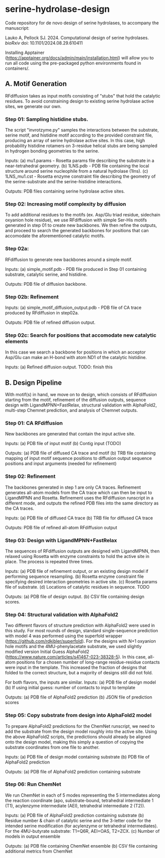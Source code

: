 # serine-hydrolase-design

Code repository for de novo design of serine hydrolases, to accompany the manuscript:

Lauko A, Pellock SJ. 2024. Computational design of serine hydrolases. *bioRxiv* doi: 10.1101/2024.08.29.610411

Installing Apptainer (https://apptainer.org/docs/admin/main/installation.html) will allow you to run all code using the pre-packaged python environments found in containers/.


## A. Motif Generation
RFdiffusion takes as input motifs consisting of "stubs" that hold the catalytic residues. To avoid constraining design to existing serine hydrolase active sites, we generate our own.

### Step 01: Sampling histidine stubs.

The script "invrotzyme.py" samples the interactions between the substrate, serine motif, and histidine motif according to the provided constraint file, producing an array of serine hydrolase active sites. In this case, high probability histidine rotamers on 3-residue helical stubs are being sampled in hydrogen bonding geometries to the serine.

Inputs:
(a) mu1.params - Rosetta params file describing the substrate in a near-tetrahedral geometry.
(b) 1LNS.pdb - PDB file containing the local structure around serine nucleophile from a natural hydrolase (1lns).
(c) 1LNS_mu1.cst - Rosetta enzyme constraint file describing the geometry of the serine-substrate and the serine-histidine interactions.

Outputs:
PDB files containing serine hydrolase active sites.

### Step 02: Increasing motif complexity by diffusion

To add additional residues to the motifs (ex. Asp/Glu triad residue, sidechain oxyanion hole residue), we use RFdiffusion with simple Ser-His motifs generated in step 01 to create new backbones. We then refine the outputs, and proceed to search the generated backbones for positions that can accomodate the aforementioned catalytic motifs.

### Step 02a:
RFdiffusion to generate new backbones around a simple motif.

Inputs:
(a) simple_motif.pdb - PDB file produced in Step 01 containing substrate, catalytic serine, and histidine.

Outputs:
PDB file of diffusion backbone.

### Step 02b: Refinement

Inputs:
(a) simple_motif_diffusion_output.pdb - PDB file of CA trace produced by RFdiffusion in step02a.

Outputs:
PDB file of refined diffusion output.

### Step 02c: Search for positions that accomodate new catalytic elements

In this case we search a backbone for positions in which an acceptor Asp/Glu can make an H-bond with atom ND1 of the catalytic histidine.

Inputs:
(a) Refined diffusion output.
TODO: finish this

## B. Design Pipeline

With motif(s) in hand, we move on to design, which consists of RFdiffusion starting from the motif, refinement of the diffusion outputs, sequence design with LigandMPNN+FastRelax, structural validation with AlphaFold2, multi-step Chemnet prediction, and analysis of Chemnet outputs.

### Step 01: CA RFdiffusion

New backbones are generated that contain the input active site.

Inputs:
(a) PDB file of input motif
(b) Contig input (TODO)

Outputs:
(a) PDB file of diffused CA trace and motif
(b) TRB file containing mapping of input motif sequence positions to diffusion output sequence positions and input arguments (needed for refinement)

### Step 02: Refinement

The backbones generated in step 1 are only CA traces. Refinement generates all-atom models from the CA trace which can then be input to LigandMPNN and Rosetta. Refinement uses the RFdiffusion runscript in a different mode, and outputs the refined PDB files into the same directory as the CA traces.

Inputs:
(a) PDB file of diffused CA trace
(b) TRB file for diffused CA trace

Outputs:
PDB file of refined all-atom RFdiffusion output

### Step 03: Design with LigandMPNN+FastRelax

The sequences of RFdiffusion outputs are designed with LigandMPNN, then relaxed using Rosetta with enzyme constraints to hold the active site in place. The process is repeated three times.

Inputs:
(a) PDB file of refinement output, or an existing design model if performing sequence resampling.
(b) Rosetta enzyme constraint file specifying desired interaction geometries in active site.
(c) Rosetta params file of substrate.
(d) Locations of catalytic residues in sequence.
TODO

Outputs:
(a) PDB file of design output.
(b) CSV file containing design scores.

### Step 04: Structural validation with AlphaFold2

Two different flavors of structure prediction with AlphaFold2 were used in this study. For most rounds of design, standard single-sequence prediction with model 4 was performed using the superfold wrapper (https://github.com/rdkibler/superfold). For the designs with N+1 oxyanion hole motifs and the 4MU-phenylacetate substrate, we used slightly modified version Initial Guess AlphaFold2 (https://www.nature.com/articles/s41467-023-38328-5). In this case, all-atom positions for a chosen number of long-range residue-residue contacts  were input in the template. This increased the fraction of designs that folded to the correct structure, but a majority of designs still did not fold.

For both flavors, the inputs are similar.
Inputs:
(a) PDB file of design model
(b) If using initial guess: number of contacts to input to template

Outputs:
(a) PDB file of AlphaFold2 prediction
(b) JSON file of prediction scores

### Step 05: Copy substrate from design into AlphaFold2 model

To prepare AlphaFold2 predictions for the ChemNet runscript, we need to add the substrate from the design model roughly into the active site. Using the above AlphaFold2 scripts, the predictions should already be aligned onto the design model, making this simply a question of copying the substrate coordinates from one file to another.

Inputs:
(a) PDB file of design model containing substrate
(b) PDB file of AlphaFold2 prediction

Outputs:
(a) PDB file of AlphaFold2 prediction containing substrate

### Step 06: Run ChemNet

We run ChemNet in each of 5 modes representing the 5 intermediates along the reaction coordinate (apo, substrate-bound, tetrahedral intermediate 1 (T1), acylenzyme intermediate (AEI), tetrahedral intermediate 2 (T2)).

Inputs:
(a) PDB file of AlphaFold2 prediction containing substrate
(b) Residue number & chain of catalytic serine and the 3-letter code for the intended serine modification (for acylenzyme or tetrahedral intermediates). For the 4MU-butyrate substrate: T1=Q6R, AEI=OAS, T2=ZCX.
(c) Number of models in output ensemble

Outputs:
(a) PDB file containing ChemNet ensemble
(b) CSV file containing additional metrics from ChemNet



